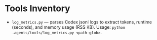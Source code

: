 # Tools Inventory

- `log_metrics.py` — parses Codex jsonl logs to extract tokens, runtime (seconds), and memory usage (RSS KB). Usage: `python .agents/tools/log_metrics.py <path-glob>`.
